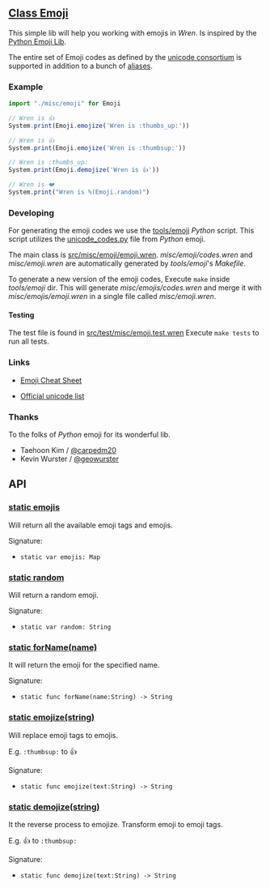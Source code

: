 <!-- file: src/misc/emoji/emoji.wren -->
<!-- documentation automatically generated using domepunk/tools/doc -->
## [Class Emoji](https://github.com/ninjascl/domepunk/blob/main/src/misc/emoji/emoji.wren#L56)


This simple lib will help you working with emojis in _Wren_.
Is inspired by the [Python Emoji Lib](https://pypi.org/project/emoji/).

The entire set of Emoji codes as defined by the [unicode consortium](http://www.unicode.org/Public/emoji/1.0/full-emoji-list.html)
is supported in addition to a bunch of [aliases](http://www.emoji-cheat-sheet.com/).

### Example

```js
import "./misc/emoji" for Emoji

// Wren is 👍
System.print(Emoji.emojize('Wren is :thumbs_up:'))

// Wren is 👍
System.print(Emoji.emojize('Wren is :thumbsup:'))

// Wren is :thumbs_up:
System.print(Emoji.demojize('Wren is 👍'))

// Wren is ❤️
System.print("Wren is %(Emoji.random)")
```

### Developing

For generating the emoji codes we use the [tools/emoji](https://github.com/NinjasCL/domepunk/tree/main/tools/emoji) _Python_ script. This script
utilizes the [unicode_codes.py](https://raw.githubusercontent.com/carpedm20/emoji/master/emoji/unicode_codes.py) file from _Python_ emoji.

The main class is [src/misc/emoji/emoji.wren](https://github.com/NinjasCL/domepunk/blob/main/src/misc/emoji/emoji.wren). _misc/emoji/codes.wren_ and _misc/emoji.wren_ are automatically generated by _tools/emoji_'s _Makefile_.

To generate a new version of the emoji codes, Execute `make` inside _tools/emoji_ dir. This will generate _misc/emojis/codes.wren_ and merge it with _misc/emojis/emoji.wren_ in a single file called _misc/emoji.wren_.

#### Testing

The test file is found in [src/test/misc/emoji.test.wren](https://github.com/NinjasCL/domepunk/blob/main/src/test/misc/emoji.test.wren)
Execute `make tests` to run all tests.

### Links

- [Emoji Cheat Sheet](http://www.emoji-cheat-sheet.com/)

- [Official unicode list](http://www.unicode.org/Public/emoji/1.0/full-emoji-list.html)

### Thanks

To the folks of _Python_ emoji for its wonderful lib.

- Taehoon Kim / [@carpedm20](http://carpedm20.github.io/about/)
- Kevin Wurster / [@geowurster](http://twitter.com/geowurster/)

## API

### [static emojis](https://github.com/ninjascl/domepunk/blob/main/src/misc/emoji/emoji.wren#L64)


Will return all the available emoji tags and emojis.

Signature:
  - `static var emojis: Map`

### [static random](https://github.com/ninjascl/domepunk/blob/main/src/misc/emoji/emoji.wren#L72)


Will return a random emoji.

Signature:
  - `static var random: String`

### [static forName(name)](https://github.com/ninjascl/domepunk/blob/main/src/misc/emoji/emoji.wren#L101)


It will return the emoji for the specified name.

Signature:
  - `static func forName(name:String) -> String`

### [static emojize(string)](https://github.com/ninjascl/domepunk/blob/main/src/misc/emoji/emoji.wren#L141)


Will replace emoji tags to emojis.

E.g. `:thumbsup:` to 👍

Signature:
  - `static func emojize(text:String) -> String`

### [static demojize(string)](https://github.com/ninjascl/domepunk/blob/main/src/misc/emoji/emoji.wren#L176)


It the reverse process to emojize. Transform emoji to emoji tags.

E.g. 👍 to `:thumbsup:`

Signature:
  - `static func demojize(text:String) -> String`
